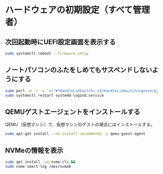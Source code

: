 # ハードウェアの初期設定（すべて管理者）
## 次回起動時にUEFI設定画面を表示する
```sh
sudo systemctl reboot --firmware-setup
```

## ノートパソコンのふたをしめてもサスペンドしないようにする
```sh
sudo perl -p -i -e 's/^#?HandleLidSwitch=.+$/HandleLidSwitch=ignore/g;' /etc/systemd/logind.conf &&
sudo systemctl restart systemd-logind.service
```

## QEMUゲストエージェントをインストールする
QEMU（仮想マシン）で、仮想マシンのゲストの場合にはインストールする。
```sh
sudo apt-get install --no-install-recommends -y qemu-guest-agent
```

## NVMeの情報を表示
```sh
sudo apt install -yq nvme-cli &&
sudo nvme smart-log /dev/nvme0
```
